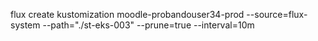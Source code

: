 flux create kustomization moodle-probandouser34-prod
  --source=flux-system
  --path="./st-eks-003"
  --prune=true
  --interval=10m
